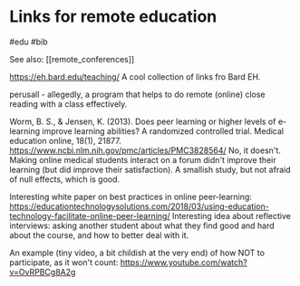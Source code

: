 # Links for remote education

#edu #bib

See also: [[remote_conferences]]

https://eh.bard.edu/teaching/
A cool collection of links fro Bard EH.

perusall - allegedly, a program that helps to do remote (online) close reading with a class effectively.

Worm, B. S., & Jensen, K. (2013). Does peer learning or higher levels of e-learning improve learning abilities? A randomized controlled trial. Medical education online, 18(1), 21877.
https://www.ncbi.nlm.nih.gov/pmc/articles/PMC3828564/
No, it doesn't. Making online medical students interact on a forum didn't improve their learning (but did improve their satisfaction). A smallish study, but not afraid of null effects, which is good.

Interesting white paper on best practices in online peer-learning:
https://educationtechnologysolutions.com/2018/03/using-education-technology-facilitate-online-peer-learning/
Interesting idea about reflective interviews: asking another student about what they find good and hard about the course, and how to better deal with it.

An example (tiny video, a bit childish at the very end) of how NOT to participate, as it won't count:
https://www.youtube.com/watch?v=OvRPBCg8A2g